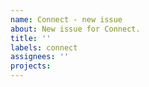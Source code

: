 ```yaml
---
name: Connect - new issue
about: New issue for Connect.
title: ''
labels: connect
assignees: ''
projects:
---
```

